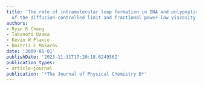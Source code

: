 ```yaml
---
title: 'The rate of intramolecular loop formation in DNA and polypeptides: the absence
  of the diffusion-controlled limit and fractional power-law viscosity dependence'
authors:
- Ryan R Cheng
- Takanori Uzawa
- Kevin W Plaxco
- Dmitrii E Makarov
date: '2009-01-01'
publishDate: '2023-11-11T17:20:18.624956Z'
publication_types:
- article-journal
publication: '*The Journal of Physical Chemistry B*'
---
```

